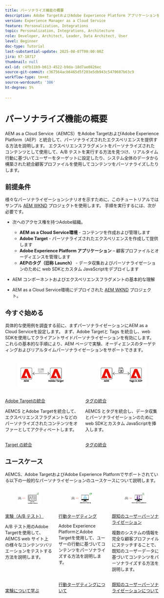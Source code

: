 ```yaml
---
title: パーソナライズ機能の概要
description: Adobe TargetおよびAdobe Experience Platform アプリケーションを使用してAEM as a Cloud Serviceの web サイトをパーソナライズする方法について説明します。
version: Experience Manager as a Cloud Service
feature: Personalization, Integrations
topic: Personalization, Integrations, Architecture
role: Developer, Architect, Leader, Data Architect, User
level: Beginner
doc-type: Tutorial
last-substantial-update: 2025-08-07T00:00:00Z
jira: KT-18717
thumbnail: null
exl-id: c4fb11b9-b613-4522-b9da-18d7ae0826ec
source-git-commit: c367564acb6465d5f203e5db943c5470607b63c9
workflow-type: tm+mt
source-wordcount: '386'
ht-degree: 5%

---
```


# パーソナライズ機能の概要

AEM as a Cloud Service（AEMCS）をAdobe TargetおよびAdobe Experience Platform（AEP）と統合して、パーソナライズされたエクスペリエンスを提供する方法を説明します。 エクスペリエンスフラグメントをパーソナライズされたコンテンツとして使用して、A/B テストを実行する方法を見つけ、リアルタイム行動に基づいてユーザーをターゲットに設定したり、システム全体のデータから構築された統合顧客プロファイルを使用してコンテンツをパーソナライズしたりします。

## 前提条件

様々なパーソナライゼーションシナリオを示すために、このチュートリアルではサンプル [AEM WKND](https://github.com/adobe/aem-guides-wknd/) プロジェクトを使用します。 手順を実行するには、次が必要です。

- 次へのアクセス権を持つAdobe組織。
   - **AEM as a Cloud Service環境** - コンテンツを作成および管理します
   - **Adobe Target** - パーソナライズされたエクスペリエンスを作成して提供します
   - **Adobe Experience Platform アプリケーション** – 顧客プロファイルとオーディエンスを管理します
   - **AEPのタグ（旧称 Launch）** - データ収集およびパーソナライゼーションのために web SDKとカスタム JavaScriptをデプロイします

- AEM コンポーネントおよびエクスペリエンスフラグメントの基本的な理解

- AEM as a Cloud Service環境にデプロイされた [AEM WKND](https://github.com/adobe/aem-guides-wknd/) プロジェクト。

## 今すぐ始める

具体的な使用例を調査する前に、まずパーソナライゼーションにAEM as a Cloud Serviceを設定します。 まず、Adobe Targetと Tags を統合し、web SDKを使用してクライアントサイドパーソナライゼーションを有効にします。 これらの基本的な手順により、AEM ページで実験、オーディエンスのターゲティングおよびリアルタイムパーソナライゼーションをサポートできます。

<!-- CARDS
{target = _self}

* ./setup/integrate-adobe-target.md
  {title = Integrate Adobe Target}
  {description = Integrate AEMCS with Adobe Target to activate personalized content, such as Experience Fragments, as offers.}
  {image = ./assets/setup/integrate-target.png}
  {cta = Integrate Target}

* ./setup/integrate-adobe-tags.md
  {title = Integrate Tags}
  {description = Integrate AEMCS with Tags to inject the Web SDK and custom JavaScript for data collection and personalization.}
  {image = ./assets/setup/integrate-tags.png}
  {cta = Integrate Tags}
  
-->
<!-- START CARDS HTML - DO NOT MODIFY BY HAND -->
<div class="columns">
    <div class="column is-half-tablet is-half-desktop is-one-third-widescreen" aria-label="Integrate Adobe Target">
        <div class="card" style="height: 100%; display: flex; flex-direction: column; height: 100%;">
            <div class="card-image">
                <figure class="image x-is-16by9">
                    <a href="./setup/integrate-adobe-target.md" title="Adobe Target を統合" target="_self" rel="referrer">
                        <img class="is-bordered-r-small" src="./assets/setup/integrate-target.png" alt="Adobe Target を統合"
                             style="width: 100%; aspect-ratio: 16 / 9; object-fit: cover; overflow: hidden; display: block; margin: auto;">
                    </a>
                </figure>
            </div>
            <div class="card-content is-padded-small" style="display: flex; flex-direction: column; flex-grow: 1; justify-content: space-between;">
                <div class="top-card-content">
                    <p class="headline is-size-6 has-text-weight-bold">
                        <a href="./setup/integrate-adobe-target.md" target="_self" rel="referrer" title="Adobe Target を統合">Adobe Targetの統合 </a>
                    </p>
                    <p class="is-size-6">AEMCS とAdobe Targetを統合して、エクスペリエンスフラグメントなどのパーソナライズされたコンテンツをオファーとしてアクティベートします。</p>
                </div>
                <a href="./setup/integrate-adobe-target.md" target="_self" rel="referrer" class="spectrum-Button spectrum-Button--outline spectrum-Button--primary spectrum-Button--sizeM" style="align-self: flex-start; margin-top: 1rem;">
                    <span class="spectrum-Button-label has-no-wrap has-text-weight-bold">Target の統合 </span>
                </a>
            </div>
        </div>
    </div>
    <div class="column is-half-tablet is-half-desktop is-one-third-widescreen" aria-label="Integrate Tags">
        <div class="card" style="height: 100%; display: flex; flex-direction: column; height: 100%;">
            <div class="card-image">
                <figure class="image x-is-16by9">
                    <a href="./setup/integrate-adobe-tags.md" title="タグの統合" target="_self" rel="referrer">
                        <img class="is-bordered-r-small" src="./assets/setup/integrate-tags.png" alt="タグの統合"
                             style="width: 100%; aspect-ratio: 16 / 9; object-fit: cover; overflow: hidden; display: block; margin: auto;">
                    </a>
                </figure>
            </div>
            <div class="card-content is-padded-small" style="display: flex; flex-direction: column; flex-grow: 1; justify-content: space-between;">
                <div class="top-card-content">
                    <p class="headline is-size-6 has-text-weight-bold">
                        <a href="./setup/integrate-adobe-tags.md" target="_self" rel="referrer" title="タグの統合"> タグの統合 </a>
                    </p>
                    <p class="is-size-6">AEMCS とタグを統合し、データ収集とパーソナライゼーションのために web SDKとカスタム JavaScriptを挿入します。</p>
                </div>
                <a href="./setup/integrate-adobe-tags.md" target="_self" rel="referrer" class="spectrum-Button spectrum-Button--outline spectrum-Button--primary spectrum-Button--sizeM" style="align-self: flex-start; margin-top: 1rem;">
                    <span class="spectrum-Button-label has-no-wrap has-text-weight-bold"> タグの統合 </span>
                </a>
            </div>
        </div>
    </div>
</div>
<!-- END CARDS HTML - DO NOT MODIFY BY HAND -->



## ユースケース

AEMCS、Adobe TargetおよびAdobe Experience Platformでサポートされている以下の一般的なパーソナライゼーションのユースケースについて説明します。

<!-- CARDS
{target = _self}

* ./use-cases/experimentation.md
    {title = Experimentation (A/B Testing)}
    {description = Learn how to test different content variations on an AEMCS website using Adobe Target for A/B testing.}
    {image = ./assets/use-cases/experiment/experimentation.png}
    {cta = Learn Experimentation}

* ./use-cases/behavioral-targeting.md
    {title = Behavioral Targeting}
    {description = Learn how to personalize content based on user behavior using Adobe Experience Platform and Adobe Target.}
    {image = ./assets/use-cases/behavioral-targeting/behavioral-targeting.png}
    {cta = Learn Behavioral Targeting}

* ./use-cases/known-user-personalization.md
    {title = Known-user personalization}
    {description = Learn how to personalize content based on known user data by stitching information from multiple systems into a complete customer profile.}
    {image = ./assets/use-cases/known-user-personalization/known-user-personalization.png}
    {cta = Learn Known-user personalization}
-->
<!-- START CARDS HTML - DO NOT MODIFY BY HAND -->
<div class="columns">
    <div class="column is-half-tablet is-half-desktop is-one-third-widescreen" aria-label="Experimentation (A/B Testing)">
        <div class="card" style="height: 100%; display: flex; flex-direction: column; height: 100%;">
            <div class="card-image">
                <figure class="image x-is-16by9">
                    <a href="./use-cases/experimentation.md" title="実験（A/B テスト）" target="_self" rel="referrer">
                        <img class="is-bordered-r-small" src="./assets/use-cases/experiment/experimentation.png" alt="実験（A/B テスト）"
                             style="width: 100%; aspect-ratio: 16 / 9; object-fit: cover; overflow: hidden; display: block; margin: auto;">
                    </a>
                </figure>
            </div>
            <div class="card-content is-padded-small" style="display: flex; flex-direction: column; flex-grow: 1; justify-content: space-between;">
                <div class="top-card-content">
                    <p class="headline is-size-6 has-text-weight-bold">
                        <a href="./use-cases/experimentation.md" target="_self" rel="referrer" title="実験（A/B テスト）"> 実験（A/B テスト） </a>
                    </p>
                    <p class="is-size-6">A/B テスト用のAdobe Targetを使用して、AEMCS web サイト上の様々なコンテンツバリエーションをテストする方法を説明します。</p>
                </div>
                <a href="./use-cases/experimentation.md" target="_self" rel="referrer" class="spectrum-Button spectrum-Button--outline spectrum-Button--primary spectrum-Button--sizeM" style="align-self: flex-start; margin-top: 1rem;">
                    <span class="spectrum-Button-label has-no-wrap has-text-weight-bold"> 実験について学ぶ </span>
                </a>
            </div>
        </div>
    </div>
    <div class="column is-half-tablet is-half-desktop is-one-third-widescreen" aria-label="Behavioral Targeting">
        <div class="card" style="height: 100%; display: flex; flex-direction: column; height: 100%;">
            <div class="card-image">
                <figure class="image x-is-16by9">
                    <a href="./use-cases/behavioral-targeting.md" title="行動ターゲティング" target="_self" rel="referrer">
                        <img class="is-bordered-r-small" src="./assets/use-cases/behavioral-targeting/behavioral-targeting.png" alt="行動ターゲティング"
                             style="width: 100%; aspect-ratio: 16 / 9; object-fit: cover; overflow: hidden; display: block; margin: auto;">
                    </a>
                </figure>
            </div>
            <div class="card-content is-padded-small" style="display: flex; flex-direction: column; flex-grow: 1; justify-content: space-between;">
                <div class="top-card-content">
                    <p class="headline is-size-6 has-text-weight-bold">
                        <a href="./use-cases/behavioral-targeting.md" target="_self" rel="referrer" title="行動ターゲティング"> 行動ターゲティング </a>
                    </p>
                    <p class="is-size-6">Adobe Experience PlatformとAdobe Targetを使用して、ユーザーの行動に基づいてコンテンツをパーソナライズする方法を説明します。</p>
                </div>
                <a href="./use-cases/behavioral-targeting.md" target="_self" rel="referrer" class="spectrum-Button spectrum-Button--outline spectrum-Button--primary spectrum-Button--sizeM" style="align-self: flex-start; margin-top: 1rem;">
                    <span class="spectrum-Button-label has-no-wrap has-text-weight-bold"> 行動ターゲティングについて </span>
                </a>
            </div>
        </div>
    </div>
    <div class="column is-half-tablet is-half-desktop is-one-third-widescreen" aria-label="Known-user personalization">
        <div class="card" style="height: 100%; display: flex; flex-direction: column; height: 100%;">
            <div class="card-image">
                <figure class="image x-is-16by9">
                    <a href="./use-cases/known-user-personalization.md" title="既知のユーザーパーソナライゼーション" target="_self" rel="referrer">
                        <img class="is-bordered-r-small" src="./assets/use-cases/known-user-personalization/known-user-personalization.png" alt="既知のユーザーパーソナライゼーション"
                             style="width: 100%; aspect-ratio: 16 / 9; object-fit: cover; overflow: hidden; display: block; margin: auto;">
                    </a>
                </figure>
            </div>
            <div class="card-content is-padded-small" style="display: flex; flex-direction: column; flex-grow: 1; justify-content: space-between;">
                <div class="top-card-content">
                    <p class="headline is-size-6 has-text-weight-bold">
                        <a href="./use-cases/known-user-personalization.md" target="_self" rel="referrer" title="既知のユーザーパーソナライゼーション"> 既知のユーザーパーソナライゼーション </a>
                    </p>
                    <p class="is-size-6">複数のシステムの情報を完全な顧客プロファイルにステッチすることで、既知のユーザーデータに基づいてコンテンツをパーソナライズする方法を説明します。</p>
                </div>
                <a href="./use-cases/known-user-personalization.md" target="_self" rel="referrer" class="spectrum-Button spectrum-Button--outline spectrum-Button--primary spectrum-Button--sizeM" style="align-self: flex-start; margin-top: 1rem;">
                    <span class="spectrum-Button-label has-no-wrap has-text-weight-bold"> 既知のユーザーパーソナライゼーションについて </span>
                </a>
            </div>
        </div>
    </div>
</div>
<!-- END CARDS HTML - DO NOT MODIFY BY HAND -->

